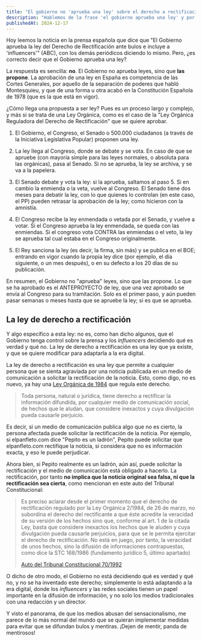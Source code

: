 ```yaml
---
title: "El gobierno no 'aprueba una ley' sobre el derecho a rectificación"
description: "Hablemos de la frase 'el gobierno aprueba una ley' y por qué no es correcta, poniendo como ejemplo la ley de derecho a rectificación en prensa"
publishedAt: 2024-12-17
---
```


Hoy leemos la noticia en la prensa española que dice que "El Gobierno aprueba la ley del Derecho de Rectificación ante bulos e incluye a 'influencers'" (ABC), con los demás periódicos diciendo lo mismo. Pero, ¿es correcto decir que el Gobierno aprueba una ley?

La respuesta es sencilla: **no**. El Gobierno no aprueba leyes, sino que **las propone**. La aprobación de una ley en España es competencia de las Cortes Generales, por aquello de la separación de poderes que habló Montesquieu, y que de una forma u otra acabó en la Constitución Española de 1978 (que es la que está en vigor).

¿Cómo llega una propuesta a ser ley? Pues es un proceso largo y complejo, y más si se trata de una Ley Orgánica, como es el caso de la "Ley Orgánica Reguladora del Derecho de Rectificación" que se quiere aprobar.

1. El Gobierno, el Congreso, el Senado o 500.000 ciudadanos (a través de la Iniciativa Legislativa Popular) proponen una ley.

2. La ley llega al Congreso, donde se debate y se vota. En caso de que se apruebe (con mayoría simple para las leyes normales, o absoluta para las orgánicas), pasa al Senado. Si no se aprueba, la ley se archiva, y se va a la papelera.

3. El Senado debate y vota la ley: si la aprueba, saltamos al paso 5. Si en cambio la enmienda o la veta, vuelve al Congreso. El Senado tiene dos meses para debatir la ley, con lo que quienes lo controlan (en este caso, el PP) pueden retrasar la aprobación de la ley; como hicieron con la amnistía.

4. El Congreso recibe la ley enmendada o vetada por el Senado, y vuelve a votar. Si el Congreso aprueba la ley enmendada, se queda con las enmiendas. Si el congreso vota CONTRA las enmiendas o el veto, la ley se aprueba tal cual estaba en el Congreso originalmente.

5. El Rey sanciona la ley (es decir, la firma, sin más) y se publica en el BOE; entrando en vigor cuando la propia ley dice (por ejemplo, el día siguiente, o un mes después), o en su defecto a los 20 días de su publicación.

En resumen, el Gobierno no "aprueba" leyes, sino que las propone. Lo que se ha aprobado es el ANTEPROYECTO de ley, que una vez aprobado se envía al Congreso para su tramitación. Solo es el primer paso, y aún pueden pasar semanas o meses hasta que se apruebe la ley; si es que se aprueba.

## La ley de derecho a rectificación

Y algo específico a esta ley: no es, como han dicho algunos, que el Gobierno tenga control sobre la prensa y los _influencers_ decidiendo qué es verdad y qué no. La ley de derecho a rectificación es una ley que ya existe, y que se quiere modificar para adaptarla a la era digital.

La ley de derecho a rectificación es una ley que permite a cualquier persona que se sienta agraviada por una noticia publicada en un medio de comunicación a solicitar la rectificación de la noticia. Esto, como digo, no es nuevo, ya hay una [Ley Orgánica de 1984](https://www.boe.es/buscar/act.php?id=BOE-A-1984-7248) que regula este derecho.

> Toda persona, natural o jurídica, tiene derecho a rectificar la información difundida, por cualquier medio de comunicación social, de hechos que le aludan, que considere inexactos y cuya divulgación pueda causarle perjuicio.

Es decir, si un medio de comunicación publica algo que no es cierto, la persona afectada puede solicitar la rectificación de la noticia. Por ejemplo, si elpanfleto.com dice "Pepito es un ladrón", Pepito puede solicitar que elpanfleto.com rectifique la noticia, si considera que no es información exacta, y eso le puede perjudicar.

Ahora bien, si Pepito realmente es un ladrón, aún así, puede solicitar la rectificación y el medio de comunicación está obligado a hacerlo. La rectificación, por tanto **no implica que la noticia original sea falsa, ni que la rectificación sea cierta**, como mencionan en este auto del Tribunal Constitucional:

> Es preciso aclarar desde el primer momento que el derecho de rectificación regulado por la Ley Orgánica 2/1984, de 26 de marzo, no subordina el derecho del rectificante a que éste acredite la veracidad de su versión de los hechos sino que, conforme al art. 1 de la citada Ley, basta que considere inexactos los hechos que le aluden y cuya divulgación pueda causarle perjuicios, para que se le permita ejercitar el derecho de rectificación. No está en juego, por tanto, la veracidad de unos hechos, sino la difusión de informaciones contrapuestas, como dice la STC 168/1986 (fundamento jurídico 5, último apartado)
>
> [Auto del Tribunal Constitucional 70/1992](https://vlex.es/vid/-58123318)

O dicho de otro modo, el Gobierno no está decidiendo qué es verdad y qué no, y no se ha inventado este derecho; simplemente lo está adaptando a la era digital, donde los _influencers_ y las redes sociales tienen un papel importante en la difusión de información, y no solo los medios tradicionales con una redacción y un director.

Y visto el panorama, de que los medios abusan del sensacionalismo, me parece de lo más normal del mundo que se quieran implementar medidas para evitar que se difundan bulos y mentiras. ¡Dejen de mentir, panda de mentirosos!
